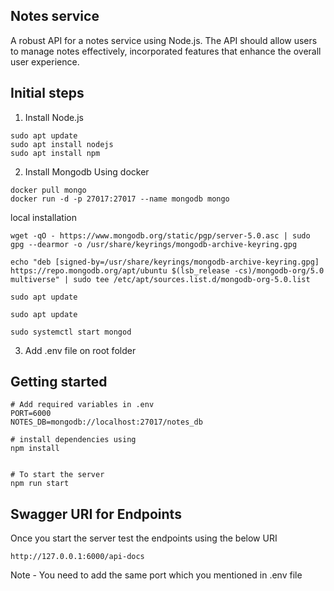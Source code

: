 ## Notes service

A robust API for a notes service using Node.js. The API should allow users to manage notes effectively, incorporated features that enhance the overall user experience.

## Initial steps
1. Install Node.js
```
sudo apt update
sudo apt install nodejs
sudo apt install npm
```
2. Install Mongodb 
Using docker
```
docker pull mongo
docker run -d -p 27017:27017 --name mongodb mongo

```
local installation
```
wget -qO - https://www.mongodb.org/static/pgp/server-5.0.asc | sudo gpg --dearmor -o /usr/share/keyrings/mongodb-archive-keyring.gpg

echo "deb [signed-by=/usr/share/keyrings/mongodb-archive-keyring.gpg] https://repo.mongodb.org/apt/ubuntu $(lsb_release -cs)/mongodb-org/5.0 multiverse" | sudo tee /etc/apt/sources.list.d/mongodb-org-5.0.list

sudo apt update

sudo apt update

sudo systemctl start mongod

```
3. Add .env file on root folder
##

## Getting started 

```
# Add required variables in .env 
PORT=6000
NOTES_DB=mongodb://localhost:27017/notes_db

# install dependencies using
npm install


# To start the server
npm run start

```

## Swagger URI for Endpoints

Once you start the server test the endpoints using the below URI

```
http://127.0.0.1:6000/api-docs

```

Note - You need to add the same port which you mentioned in .env file